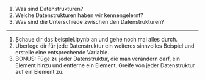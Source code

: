 1. Was sind Datenstrukturen?
2. Welche Datenstrukturen haben wir kennengelernt?
3. Was sind die Unterschiede zwischen den Datenstrukturen?

---

1. Schaue dir das beispiel.ipynb an und gehe noch mal alles durch.
2. Überlege dir für jede Datenstruktur ein weiteres sinnvolles Beispiel und erstelle eine entsprechende Variable.
3. BONUS: Füge zu jeder Datenstruktur, die man verändern darf, ein Element hinzu und entferne ein Element. Greife von jeder Datenstruktur auf ein Element zu.
